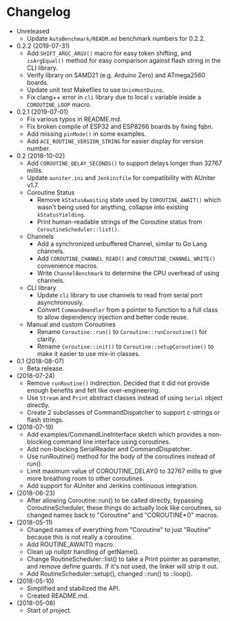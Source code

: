# Changelog

* Unreleased
    * Update `AutoBenchmark/READM.md` benchmark numbers for 0.2.2.
* 0.2.2 (2019-07-31)
    * Add `SHIFT_ARGC_ARGV()` macro for easy token shifting,
      and `isArgEqual()` method for easy comparison against flash string
      in the CLI library.
    * Verify library on SAMD21 (e.g. Arduino Zero) and ATmega2560 boards.
    * Update unit test Makefiles to use `UnixHostDuino`.
    * Fix clang++ error in `cli` library due to local `c` variable inside
      a `COROUTINE_LOOP` macro.
* 0.2.1 (2019-07-01)
    * Fix various typos in README.md.
    * Fix broken compile of ESP32 and ESP8266 boards by fixing fqbn.
    * Add missing `pinMode()` in some examples.
    * Add `ACE_ROUTINE_VERSION_STRING` for easier display for version number.
* 0.2 (2018-10-02)
    * Add `COROUTINE_DELAY_SECONDS()` to support delays longer than
      32767 millis.
    * Update `auniter.ini` and `Jenkinsfile` for compatibility with
      AUniter v1.7.
    * Coroutine Status
        * Remove `kStatusAwaiting` state used by `COROUTINE_AWAIT()` which
          wasn't being used for anything, collapse into existing
          `kStatusYielding`.
        * Print human-readable strings of the Coroutine status from
          `CoroutineScheduler::list()`.
    * Channels
        * Add a synchronized unbuffered Channel, similar to Go Lang channels.
        * Add `COROUTINE_CHANNEL_READ()` and `COROUTINE_CHANNEL_WRITE()`
          convenience macros.
        * Write `ChannelBenchmark` to determine the CPU overhead of using
          channels.
    * CLI library
        * Update `cli` library to use channels to read from serial port
          asynchronously.
        * Convert `CommandHandler` from a pointer to function to a full
          class to allow dependency injection and better code reuse.
    * Manual and custom Coroutines
        * Rename `Coroutine::run()` to `Coroutine::runCoroutine()` for clarity.
        * Rename `Coroutine::init()` to `Coroutine::setupCoroutine()` to make
          it easier to use mix-in classes.
* 0.1 (2018-08-07)
    * Beta release.
* (2018-07-24)
    * Remove `runRoutine()` indirection. Decided that it did not provide
      enough benefits and felt like over-engineering.
    * Use `Stream` and `Print` abstract classes instead of using `Serial`
      object directly.
    * Create 2 subclasses of CommandDispatcher to support c-strings or
      flash strings.
* (2018-07-19)
    * Add examples/CommandLineInterface sketch which provides a non-blocking
      command line interface using coroutines.
    * Add non-blocking SerialReader and CommandDispatcher.
    * Use runRoutine() method for the body of the coroutines instead of run().
    * Limit maximum value of COROUTINE_DELAY() to 32767 millis to give more
      breathing room to other coroutines.
    * Add support for AUniter and Jenkins continuous integration.
* (2018-06-23)
    * After allowing Coroutine::run() to be called directly,
      bypassing CoroutineScheduler, these things do actually look like
      coroutines, so changed names back to "Coroutine" and "COROUTINE*()"
      macros.
* (2018-05-11)
    * Changed names of everything from "Coroutine" to just "Routine" because
      this is not really a coroutine.
    * Add ROUTINE_AWAIT() macro.
    * Clean up nullptr handling of getName().
    * Change RoutineScheduler::list() to take a Print pointer as parameter, and
      remove define guards. If it's not used, the linker will strip it out.
    * Add RoutineScheduler::setup(), changed ::run() to ::loop().
* (2018-05-10)
    * Simplified and stabilized the API.
    * Created README.md.
* (2018-05-08)
    * Start of project.
